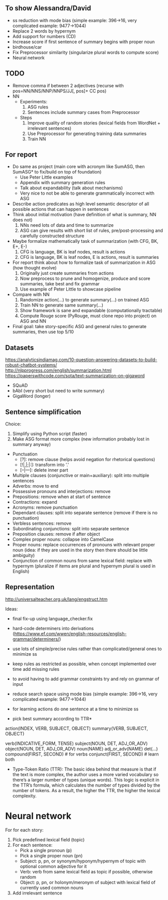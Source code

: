 ## To show Alessandra/David

- ss reduction with mode bias (simple example: 396->16, very complicated example: 9477->1044)
- Replace 2 words by hypernym
- Add support for numbers (CD)
- Increase score if first sentence of summary begins with proper noun
- birdhouse/car
- Fix Preprocessor similarity (singularize plural words to compute score)
- Neural network 

## TODO

- Remove comma if between 2 adjectives (recurse with pos=NN/NNS/NNP/NNPS/JJ[, pos]+ CC pos)
- NN
    - Experiments:
        1. ASG rules
        2. Sentences include summary cases from Preprocessor
    - Steps
        1. Improve quality of random stories (lexical fields from WordNet + irrelevant sentences)
        2. Use Preprocessor for generating training data summaries
        3. Train NN

## For report

- Do same as project (main core with acronym like SumASG, then SumASG* to fix/build on top of foundation)
    - Use Peter Little examples
    - Appendix with summary generation rules
    - Talk about expandability (talk about mechanisms)
    - Very nice to not be able to generate grammatically incorrect with ASG
- Describe action predicates as high level semantic descriptor of all possible actions that can happen in sentences
- Think about initial motivation (have definition of what is summary, NN does not)
    1. NNs need lots of data and time to summarize
    2. ASG can give results with short list of rules, pre/post-processing and carefully constructed structure
- Maybe formalize mathematically task of summarization (with CFG, BK, E+, E-)
    1. CFG is language, BK is leaf nodes, result is actions
    2. CFG is language, BK is leaf nodes, E is actions, result is summaries
- For report think about how to formalize task of summarization in ASG (how thought evolve)
    1. Originally just create summaries from actions
    2. Now preprocess to prune and homogenize, produce and score summaries, take best and fix grammar
    3. Use example of Peter Little to showcase pipeline
- Compare with NN
    1. Randomize action(...) to generate summary(...) on trained ASG
    2. Train NN to generate same summary(...)
    3. Show framework is sane and expandable (computationally tractable)
    4. Compute Rouge score (PyRouge, must clone repo into project) on ASG and NN
- Final goal: take story-specific ASG and general rules to generate summaries, then use top 5/10

## Datasets

https://analyticsindiamag.com/10-question-answering-datasets-to-build-robust-chatbot-systems/
http://nlpprogress.com/english/summarization.html
https://paperswithcode.com/sota/text-summarization-on-gigaword

- SQuAD
- bAbI (very short but need to write summary)
- GigaWord (longer)

## Sentence simplification

Choice:
1. Simplify using Python script (faster)
2. Make ASG format more complex (new information probably lost in summary anyway)

- Punctuation
    - [?]: remove clause (helps avoid negation for rhetorical questions)
    - [!|,|;|:]: transform into '.'
    - [–|—]: delete inner part
- Multiple clauses (conjunctive or main+auxiliary): split into multiple sentences
- Adverbs: move to end
- Possessive pronouns and interjections: remove
- Prepositions: remove when at start of sentence
- Contractions: expand
- Acronyms: remove punctuation
- Dependant clauses: split into separate sentence (remove if there is no punctuation)
- Verbless sentences: remove
- Subordinating conjunctions: split into separate sentence
- Preposition clauses: remove if after object
- Complex proper nouns: collapse into CamelCase
- Proper nouns: replace occurrences of pronouns with relevant proper noun (idea: if they are used in the story then there should be little ambiguity)
- Conjunction of common nouns from same lexical field: replace with hypernym (pluralize if items are plural and hypernym plural is used in English)

## Representation

http://universalteacher.org.uk/lang/engstruct.htm

Ideas:
- final fix-up using language_checker.fix
- hard-code determiners into derivations (https://www.ef.com/wwen/english-resources/english-grammar/determiners/)
- use lots of simple/precise rules rather than complicated/general ones to minimize ss
- keep rules as restricted as possible, when concept implemented over time add missing rules
- to avoid having to add grammar constraints try and rely on grammar of input

- reduce search space using mode bias (simple example: 396->16, very complicated example: 9477->1044)
- for learning actions do one sentence at a time to minimize ss
- pick best summary according to TTR*

action(INDEX, VERB, SUBJECT, OBJECT)
summary(VERB, SUBJECT, OBJECT)

verb(INDICATIVE_FORM, TENSE)
subject(NOUN, DET, ADJ_OR_ADV)
object(NOUN, DET, ADJ_OR_ADV)
noun(NAME)
adj_or_adv(NAME)
det(...)
compound(FIRST, SECOND)  # for verbs
conjunct(FIRST, SECOND)  # learn both

* Type-Token Ratio (TTR): The basic idea behind that measure is that if the text is more complex, the author uses a more varied vocabulary so there’s a larger number of types (unique words). This logic is explicit in the TTR’s formula, which calculates the number of types divided by the number of tokens. As a result, the higher the TTR, the higher the lexical complexity.

# Neural network

For for each story:
1. Pick predefined lexical field (topic)
2. For each sentence:
    - Pick a single pronoun (p)
    - Pick a single proper noun (pn)
    - Subject: p, pn, or synonym/hyponym/hypernym of topic with optional common adjective for it
    - Verb: verb from same lexical field as topic if possible, otherwise random
    - Object: p, pn, or holonym/meronym of subject with lexical field of currently used common nouns
3. Add irrelevant sentence